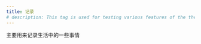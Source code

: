 ```yaml
---
title: 记录
# description: This tag is used for testing various features of the theme.
---
```


主要用来记录生活中的一些事情
